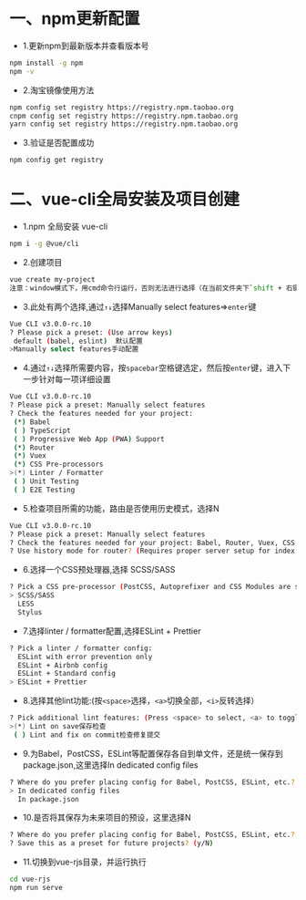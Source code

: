 # 一、npm更新配置
* 1.更新npm到最新版本并查看版本号
```bash
npm install -g npm 
npm -v
```
* 2.淘宝镜像使用方法
```bash
npm config set registry https://registry.npm.taobao.org 
cnpm config set registry https://registry.npm.taobao.org 
yarn config set registry https://registry.npm.taobao.org 
```
* 3.验证是否配置成功
```bash
npm config get registry
```
# 二、vue-cli全局安装及项目创建
* 1.npm 全局安装 vue-cli
```bash
npm i -g @vue/cli
```
* 2.创建项目
```bash
vue create my-project
注意：window模式下，用cmd命令行运行，否则无法进行选择（在当前文件夹下`shift + 右键`，选择‘在此处打开命令窗口’）
```
* 3.此处有两个选择,通过`↑↓`选择Manually select features=>`enter`键
```bash
Vue CLI v3.0.0-rc.10
? Please pick a preset: (Use arrow keys)
 default (babel, eslint)  默认配置
>Manually select features手动配置
```
* 4.通过`↑↓`选择所需要内容，按`spacebar`空格键选定，然后按`enter`键，进入下一步针对每一项详细设置
```bash
Vue CLI v3.0.0-rc.10
? Please pick a preset: Manually select features
? Check the features needed for your project:
 (*) Babel
 ( ) TypeScript
 ( ) Progressive Web App (PWA) Support
 (*) Router
 (*) Vuex
 (*) CSS Pre-processors
>(*) Linter / Formatter
 ( ) Unit Testing
 ( ) E2E Testing
 ```
* 5.检查项目所需的功能，路由是否使用历史模式，选择N
```bash
Vue CLI v3.0.0-rc.10
? Please pick a preset: Manually select features
? Check the features needed for your project: Babel, Router, Vuex, CSS Pre-processors, Linter
? Use history mode for router? (Requires proper server setup for index fallback in production) (Y/n)
```
* 6.选择一个CSS预处理器,选择 SCSS/SASS
```bash
? Pick a CSS pre-processor (PostCSS, Autoprefixer and CSS Modules are supported by default): (Use arrow keys)
> SCSS/SASS
  LESS
  Stylus
```
* 7.选择linter / formatter配置,选择ESLint + Prettier
```bash
? Pick a linter / formatter config:
  ESLint with error prevention only
  ESLint + Airbnb config
  ESLint + Standard config
> ESLint + Prettier
```
* 8.选择其他lint功能:(按`<space>`选择，`<a>`切换全部，`<i>`反转选择）
```bash
? Pick additional lint features: (Press <space> to select, <a> to toggle all, <i> to invert selection)
>(*) Lint on save保存检查
 ( ) Lint and fix on commit检查修复提交
```
* 9.为Babel，PostCSS，ESLint等配置保存各自到单文件，还是统一保存到package.json,这里选择In dedicated config files
```bash
? Where do you prefer placing config for Babel, PostCSS, ESLint, etc.? (Use arrow keys)
> In dedicated config files
  In package.json
```
* 10.是否将其保存为未来项目的预设，这里选择N
```bash
? Where do you prefer placing config for Babel, PostCSS, ESLint, etc.? In dedicated config files
? Save this as a preset for future projects? (y/N)
```
* 11.切换到vue-rjs目录，并运行执行
```bash
cd vue-rjs
npm run serve
```




